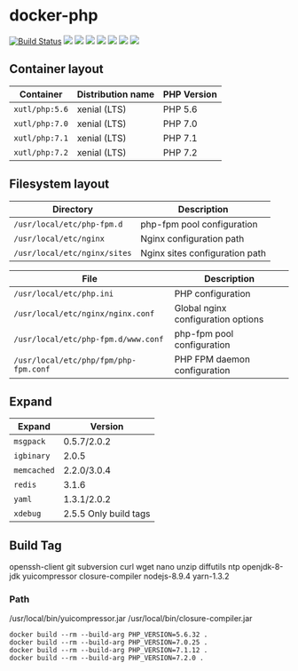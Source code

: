 # docker-php 

[![Build Status](https://travis-ci.org/xutl/docker-php.svg?branch=master)](https://travis-ci.org/xutl/docker-php) ![](https://img.shields.io/badge/PHP-5.6.32-brightgreen.svg) ![](https://img.shields.io/badge/PHP-7.0.26-brightgreen.svg) ![](https://img.shields.io/badge/PHP-7.1.12-brightgreen.svg) ![](https://img.shields.io/badge/PHP-7.2.0-brightgreen.svg) ![](https://img.shields.io/badge/Ubuntu-xenial-brightgreen.svg) ![](https://img.shields.io/docker/stars/xutl/php.svg) ![](https://img.shields.io/docker/pulls/xutl/php.svg)

## Container layout

Container                               | Distribution name        | PHP Version
--------------------------------------- | ------------------------ | --------------
`xutl/php:5.6`      | xenial (LTS)             | PHP 5.6
`xutl/php:7.0`      | xenial (LTS)             | PHP 7.0
`xutl/php:7.1`      | xenial (LTS)             | PHP 7.1
`xutl/php:7.2`      | xenial (LTS)             | PHP 7.2

## Filesystem layout

Directory                       | Description
------------------------------- | ------------------------------------------------------------------------------
`/usr/local/etc/php-fpm.d`       | php-fpm pool configuration
`/usr/local/etc/nginx`           | Nginx configuration path
`/usr/local/etc/nginx/sites`     | Nginx sites configuration path

File                                                | Description
--------------------------------------------------- | ------------------------------------------------------------------------------
`/usr/local/etc/php.ini`                          | PHP configuration
`/usr/local/etc/nginx/nginx.conf`                 | Global nginx configuration options
`/usr/local/etc/php-fpm.d/www.conf`               | php-fpm pool configuration
`/usr/local/etc/php/fpm/php-fpm.conf`             | PHP FPM daemon configuration

## Expand

Expand                                                | Version
--------------------------------------------------- | ------------------------------------------------------------------------------
`msgpack`                          | 0.5.7/2.0.2
`igbinary`                 | 2.0.5
`memcached`               | 2.2.0/3.0.4
`redis`             | 3.1.6
`yaml`             | 1.3.1/2.0.2
`xdebug`             | 2.5.5 Only build tags

## Build Tag

openssh-client git subversion curl wget nano unzip diffutils ntp openjdk-8-jdk yuicompressor closure-compiler nodejs-8.9.4 yarn-1.3.2

### Path
/usr/local/bin/yuicompressor.jar
/usr/local/bin/closure-compiler.jar

```shell
docker build --rm --build-arg PHP_VERSION=5.6.32 .
docker build --rm --build-arg PHP_VERSION=7.0.25 .
docker build --rm --build-arg PHP_VERSION=7.1.12 .
docker build --rm --build-arg PHP_VERSION=7.2.0 .
```
